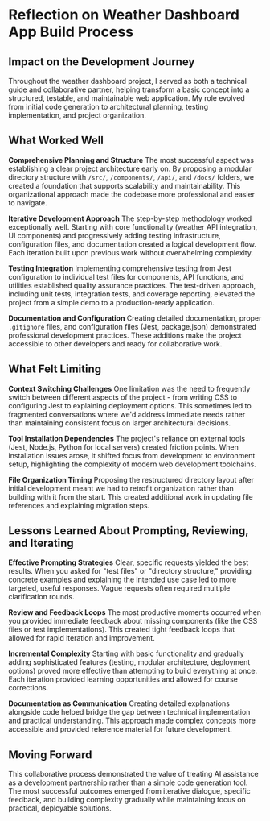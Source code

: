 # Reflection on Weather Dashboard App Build Process

## Impact on the Development Journey

Throughout the weather dashboard project, I served as both a technical guide and collaborative partner, helping transform a basic concept into a structured, testable, and maintainable web application. My role evolved from initial code generation to architectural planning, testing implementation, and project organization.

## What Worked Well

**Comprehensive Planning and Structure**
The most successful aspect was establishing a clear project architecture early on. By proposing a modular directory structure with `/src/`, `/components/`, `/api/`, and `/docs/` folders, we created a foundation that supports scalability and maintainability. This organizational approach made the codebase more professional and easier to navigate.

**Iterative Development Approach**
The step-by-step methodology worked exceptionally well. Starting with core functionality (weather API integration, UI components) and progressively adding testing infrastructure, configuration files, and documentation created a logical development flow. Each iteration built upon previous work without overwhelming complexity.

**Testing Integration**
Implementing comprehensive testing from Jest configuration to individual test files for components, API functions, and utilities established quality assurance practices. The test-driven approach, including unit tests, integration tests, and coverage reporting, elevated the project from a simple demo to a production-ready application.

**Documentation and Configuration**
Creating detailed documentation, proper `.gitignore` files, and configuration files (Jest, package.json) demonstrated professional development practices. These additions make the project accessible to other developers and ready for collaborative work.

## What Felt Limiting

**Context Switching Challenges**
One limitation was the need to frequently switch between different aspects of the project - from writing CSS to configuring Jest to explaining deployment options. This sometimes led to fragmented conversations where we'd address immediate needs rather than maintaining consistent focus on larger architectural decisions.

**Tool Installation Dependencies**
The project's reliance on external tools (Jest, Node.js, Python for local servers) created friction points. When installation issues arose, it shifted focus from development to environment setup, highlighting the complexity of modern web development toolchains.

**File Organization Timing**
Proposing the restructured directory layout after initial development meant we had to retrofit organization rather than building with it from the start. This created additional work in updating file references and explaining migration steps.

## Lessons Learned About Prompting, Reviewing, and Iterating

**Effective Prompting Strategies**
Clear, specific requests yielded the best results. When you asked for "test files" or "directory structure," providing concrete examples and explaining the intended use case led to more targeted, useful responses. Vague requests often required multiple clarification rounds.

**Review and Feedback Loops**
The most productive moments occurred when you provided immediate feedback about missing components (like the CSS files or test implementations). This created tight feedback loops that allowed for rapid iteration and improvement.

**Incremental Complexity**
Starting with basic functionality and gradually adding sophisticated features (testing, modular architecture, deployment options) proved more effective than attempting to build everything at once. Each iteration provided learning opportunities and allowed for course corrections.

**Documentation as Communication**
Creating detailed explanations alongside code helped bridge the gap between technical implementation and practical understanding. This approach made complex concepts more accessible and provided reference material for future development.

## Moving Forward

This collaborative process demonstrated the value of treating AI assistance as a development partnership rather than a simple code generation tool. The most successful outcomes emerged from iterative dialogue, specific feedback, and building complexity gradually while maintaining focus on practical, deployable solutions.
